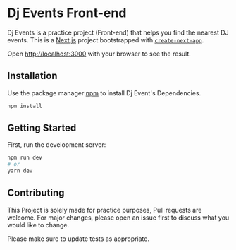 # Dj Events Front-end

Dj Events is a practice project (Front-end) that helps you find the nearest DJ events.
This is a [Next.js](https://nextjs.org/) project bootstrapped with [`create-next-app`](https://github.com/vercel/next.js/tree/canary/packages/create-next-app).



Open [http://localhost:3000](http://localhost:3000) with your browser to see the result.



## Installation

Use the package manager [npm](https://docs.npmjs.com/cli/v8/commands/npm-install) to install Dj Event's Dependencies.

```bash
npm install
```

## Getting Started

First, run the development server:

```bash
npm run dev
# or
yarn dev
```


## Contributing
This Project is solely made for practice purposes, Pull requests are welcome. For major changes, please open an issue first to discuss what you would like to change.

Please make sure to update tests as appropriate.
